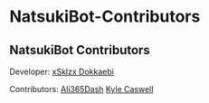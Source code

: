 # NatsukiBot-Contributors

## NatsukiBot Contributors
Developer: 
[xSklzx Dokkaebi](https://github.com/xSklzxDokkaebi)

Contributors:
[Ali365Dash](https://github.com/Ali365Dash)
[Kyle Caswell](https://github.com/kylecaswell)
